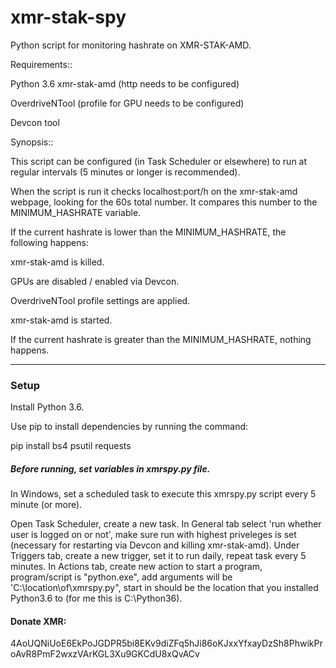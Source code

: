 # xmr-stak-spy
Python script for monitoring hashrate on XMR-STAK-AMD.


Requirements::

Python 3.6
xmr-stak-amd (http needs to be configured)

OverdriveNTool (profile for GPU needs to be configured)

Devcon tool

Synopsis::

This script can be configured (in Task Scheduler or elsewhere) to run at regular intervals (5 minutes or longer is recommended).

When the script is run it checks localhost:port/h on the xmr-stak-amd webpage, looking for the 60s total number.
It compares this number to the MINIMUM_HASHRATE variable.

If the current hashrate is lower than the MINIMUM_HASHRATE, the following happens:

xmr-stak-amd is killed.

GPUs are disabled / enabled via Devcon.

OverdriveNTool profile settings are applied.

xmr-stak-amd is started.

If the current hashrate is greater than the MINIMUM_HASHRATE, nothing happens.

-----
### Setup

Install Python 3.6.

Use pip to install dependencies by running the command:

pip install bs4 psutil requests 

##### Before running, set variables in xmrspy.py file.

In Windows, set a scheduled task to execute this xmrspy.py script every 5 minute (or more).

Open Task Scheduler, create a new task.  In General tab select 'run whether user is logged on or not',  make sure run with highest priveleges is set (necessary for restarting via Devcon and killing xmr-stak-amd).  Under Triggers tab, create a new trigger, set it to run daily, repeat task every 5 minutes.  In Actions tab, create new action to start a program, program/script is "python.exe", add arguments will be 'C:\location\of\xmrspy.py", start in should be the location that you installed Python3.6 to (for me this is C:\Python36).


#### Donate XMR:
4AoUQNiUoE6EkPoJGDPR5bi8EKv9diZFq5hJi86oKJxxYfxayDzSh8PhwikProAvR8PmF2wxzVArKGL3Xu9GKCdU8xQvACv
